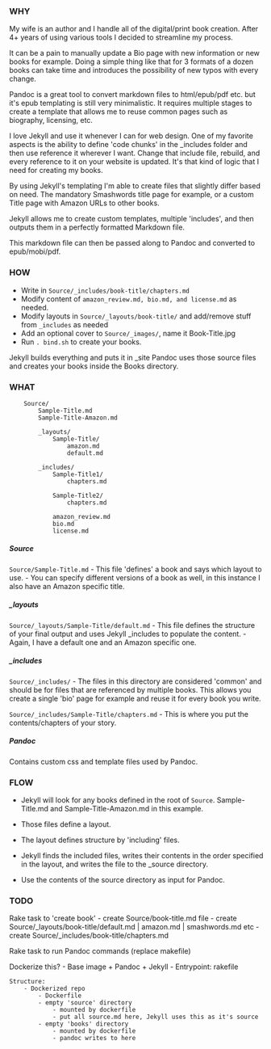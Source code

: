 ### WHY
My wife is an author and I handle all of the digital/print book creation.
After 4+ years of using various tools I decided to streamline my process.

It can be a pain to manually update a Bio page with new information or new books for example. Doing a simple thing like that for 3 formats of a dozen books can take time and introduces the possibility of new typos with every change.

Pandoc is a great tool to convert markdown files to html/epub/pdf etc. but it's epub templating is still very minimalistic. It requires multiple stages to create a template that allows me to reuse common pages such as biography, licensing, etc.

I love Jekyll and use it whenever I can for web design. One of my favorite aspects is the ability to define 'code chunks' in the _includes folder and then use reference it wherever I want. Change that include file, rebuild, and every reference to it on your website is updated.  It's that kind of logic that I need for creating my books.

By using Jekyll's templating I'm able to create files that slightly differ based on need. The mandatory Smashwords title page for example, or a custom Title page with Amazon URLs to other books. 

Jekyll allows me to create custom templates, multiple 'includes', and then outputs them in a perfectly formatted Markdown file.

This markdown file can then be passed along to Pandoc and converted to epub/mobi/pdf.

### HOW
- Write in `Source/_includes/book-title/chapters.md`
- Modify content of `amazon_review.md, bio.md, and license.md` as needed.
- Modify layouts in `Source/_layouts/book-title/` and add/remove stuff from `_includes` as needed
- Add an optional cover to `Source/_images/`, name it Book-Title.jpg
- Run `. bind.sh` to create your books.

Jekyll builds everything and puts it in _site
Pandoc uses those source files and creates your books inside the Books directory.

### WHAT
```
    Source/
        Sample-Title.md
        Sample-Title-Amazon.md
        
        _layouts/
            Sample-Title/
                amazon.md
                default.md
                
        _includes/
            Sample-Title1/
                chapters.md
                
            Sample-Title2/
                chapters.md
                
            amazon_review.md
            bio.md
            license.md
```

##### Source
`Source/Sample-Title.md`
    - This file 'defines' a book and says which layout to use.
    - You can specify different versions of a book as well, in this instance I also have an Amazon specific title.

##### _layouts
`Source/_layouts/Sample-Title/default.md`
    - This file defines the structure of your final output and uses Jekyll _includes to populate the content.
    - Again, I have a default one and an Amazon specific one.

##### _includes
`Source/_includes/`
    - The files in this directory are considered 'common' and should be for files that are referenced by multiple books. This allows you create a single 'bio' page for example and reuse it for every book you write.
    
`Source/_includes/Sample-Title/chapters.md`
    - This is where you put the contents/chapters of your story.
    
##### Pandoc
Contains custom css and template files used by Pandoc.

### FLOW
- Jekyll will look for any books defined in the root of `Source`. Sample-Title.md and Sample-Title-Amazon.md in this example.

- Those files define a layout.

- The layout defines structure by 'including' files.

- Jekyll finds the included files, writes their contents in the order specified in the layout, and writes the file to the  _source directory.

- Use the contents of the source directory as input for Pandoc.

### TODO
Rake task to 'create book'
    - create Source/book-title.md file
    - create Source/_layouts/book-title/default.md | amazon.md | smashwords.md etc
    - create Source/_includes/book-title/chapters.md

Rake task to run Pandoc commands (replace makefile)

Dockerize this?
    - Base image
        + Pandoc
        + Jekyll
    - Entrypoint: rakefile
    
    Structure:
        - Dockerized repo
            - Dockerfile
            - empty 'source' directory
                - mounted by dockerfile
                - put all source.md here, Jekyll uses this as it's source
            - empty 'books' directory
                - mounted by dockerfile
                - pandoc writes to here
